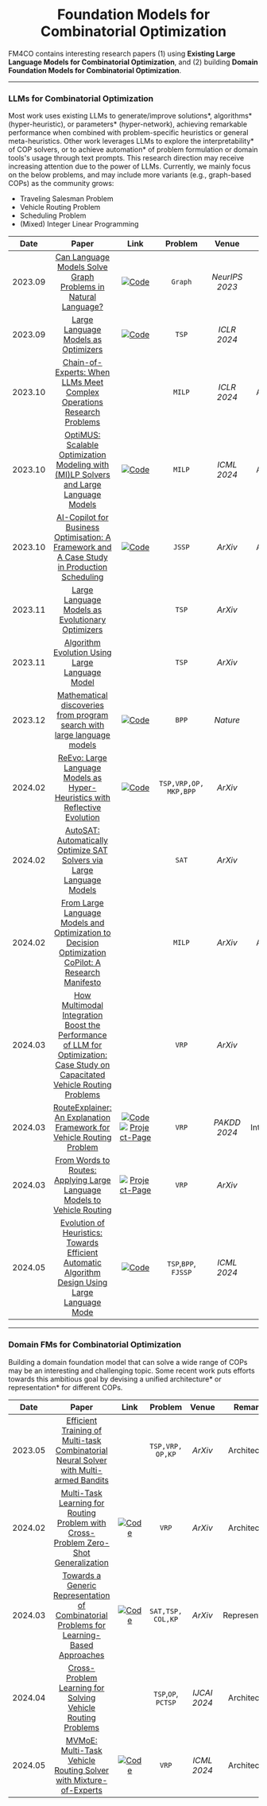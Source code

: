 <h1 align="center">Foundation Models for Combinatorial Optimization</h1>

FM4CO contains interesting research papers (1) using **Existing Large Language Models for Combinatorial Optimization**, and (2) building **Domain Foundation Models for Combinatorial Optimization**.

----

### LLMs for Combinatorial Optimization

Most work uses existing LLMs to generate/improve solutions\*, algorithms\* (hyper-heuristic), or parameters\* (hyper-network), achieving remarkable performance when combined with problem-specific heuristics or general meta-heuristics. Other work leverages LLMs to explore the interpretability\* of COP solvers, or to achieve automation\* of problem formulation or domain tools's usage through text prompts. This research direction may receive increasing attention due to the power of LLMs. Currently, we mainly focus on the below problems, and may include more variants (e.g., graph-based COPs) as the community grows:

* Traveling Salesman Problem
* Vehicle Routing Problem
* Scheduling Problem
* (Mixed) Integer Linear Programming

|  Date   |                            Paper                             |                             Link                             |        Problem        |     Venue      |     Remark*      |
| :-----: | :----------------------------------------------------------: | :----------------------------------------------------------: | :-------------------: | :------------: | :--------------: |
| 2023.09 | [Can Language Models Solve Graph Problems in Natural Language?](https://arxiv.org/pdf/2305.10037.pdf) | [![Code](https://img.shields.io/badge/Code-025E8C?style=for-the-badge)](https://github.com/Arthur-Heng/NLGraph) |        `Graph`        | *NeurIPS 2023* |     Solution     |
| 2023.09 | [Large Language Models as Optimizers](https://arxiv.org/pdf/2309.03409.pdf) | [![Code](https://img.shields.io/badge/Code-025E8C?style=for-the-badge)](https://github.com/google-deepmind/opro) |         `TSP`         |  *ICLR 2024*   |     Solution     |
| 2023.10 | [Chain-of-Experts: When LLMs Meet Complex Operations Research Problems](https://openreview.net/pdf?id=HobyL1B9CZ) |                      &emsp;&emsp;&emsp;                      |        `MILP`         |  *ICLR 2024*   |    Automation    |
| 2023.10 | [OptiMUS: Scalable Optimization Modeling with (MI)LP Solvers and Large Language Models](https://arxiv.org/pdf/2402.10172.pdf) | [![Code](https://img.shields.io/badge/Code-025E8C?style=for-the-badge)](https://github.com/teshnizi/OptiMUS) |        `MILP`         |  *ICML 2024*   |    Automation    |
| 2023.10 | [AI-Copilot for Business Optimisation: A Framework and A Case Study in Production Scheduling](https://arxiv.org/pdf/2309.13218.pdf) | [![Code](https://img.shields.io/badge/Code-025E8C?style=for-the-badge)](https://github.com/pivithuruthejanamarasinghe/AI-Copilot-Data) |        `JSSP`         |    *ArXiv*     |    Automation    |
| 2023.11 | [Large Language Models as Evolutionary Optimizers](https://arxiv.org/pdf/2310.19046.pdf) |                                                              |         `TSP`         |    *ArXiv*     |     Solution     |
| 2023.11 | [Algorithm Evolution Using Large Language Model](https://arxiv.org/pdf/2311.15249.pdf) |                                                              |         `TSP`         |    *ArXiv*     |    Algorithm     |
| 2023.12 | [Mathematical discoveries from program search with large language models](https://www.nature.com/articles/s41586-023-06924-6) | [![Code](https://img.shields.io/badge/Code-025E8C?style=for-the-badge)](https://github.com/google-deepmind/funsearch) |         `BPP`         |    *Nature*    |    Algorithm     |
| 2024.02 | [ReEvo: Large Language Models as Hyper-Heuristics with Reflective Evolution](https://arxiv.org/pdf/2402.01145.pdf) | [![Code](https://img.shields.io/badge/Code-025E8C?style=for-the-badge)](https://github.com/ai4co/LLM-as-HH) | `TSP,VRP,OP, MKP,BPP` |    *ArXiv*     |    Algorithm     |
| 2024.02 | [AutoSAT: Automatically Optimize SAT Solvers via Large Language Models](https://arxiv.org/pdf/2402.10705.pdf) |                                                              |         `SAT`         |    *ArXiv*     |    Algorithm     |
| 2024.02 | [From Large Language Models and Optimization to Decision Optimization CoPilot: A Research Manifesto](https://arxiv.org/pdf/2402.16269.pdf) |                                                              |        `MILP`         |    *ArXiv*     |    Automation    |
| 2024.03 | [How Multimodal Integration Boost the Performance of LLM for Optimization: Case Study on Capacitated Vehicle Routing Problems](https://arxiv.org/pdf/2403.01757.pdf) |                                                              |         `VRP`         |    *ArXiv*     |     Solution     |
| 2024.03 | [RouteExplainer: An Explanation Framework for Vehicle Routing Problem](https://arxiv.org/pdf/2403.03585.pdf) | [![Code](https://img.shields.io/badge/Code-025E8C?style=for-the-badge)](https://github.com/ntt-dkiku/route-explainer) <br> [![Project-Page](https://img.shields.io/badge/Page-74aa9c?style=for-the-badge)](https://ntt-dkiku.github.io/xai-vrp) |         `VRP`         |  *PAKDD 2024*  | Interpretability |
| 2024.03 | [From Words to Routes: Applying Large Language Models to Vehicle Routing](https://arxiv.org/pdf/2403.10795.pdf) | [![Project-Page](https://img.shields.io/badge/Page-74aa9c?style=for-the-badge)](https://sites.google.com/view/words-to-routes) |         `VRP`         |    *ArXiv*     |    Algorithm     |
| 2024.05 | [Evolution of Heuristics: Towards Efficient Automatic Algorithm Design Using Large Language Mode](https://arxiv.org/pdf/2401.02051) | [![Code](https://img.shields.io/badge/Code-025E8C?style=for-the-badge)](https://github.com/FeiLiu36/EoH) | `TSP`,`BPP`, `FJSSP`  |  *ICML 2024*   |    Algorithm     |

----

### Domain FMs for Combinatorial Optimization

Building a domain foundation model that can solve a wide range of COPs may be an interesting and challenging topic. Some recent work puts efforts towards this ambitious goal by devising a unified architecture* or representation* for different COPs.

|  Date   |                            Paper                             |                             Link                             |       Problem       |    Venue     |    Remark*     |        Paradigm         |
| :-----: | :----------------------------------------------------------: | :----------------------------------------------------------: | :-----------------: | :----------: | :------------: | :---------------------: |
| 2023.05 | [Efficient Training of Multi-task Combinatorial Neural Solver with Multi-armed Bandits](https://arxiv.org/pdf/2305.06361.pdf) |                      &emsp;&emsp;&emsp;                      |  `TSP,VRP, OP,KP`   |   *ArXiv*    |  Architecture  |                         |
| 2024.02 | [Multi-Task Learning for Routing Problem with Cross-Problem Zero-Shot Generalization](https://arxiv.org/pdf/2402.16891.pdf) | [![Code](https://img.shields.io/badge/Code-025E8C?style=for-the-badge)](https://github.com/FeiLiu36/MTNCO) |        `VRP`        |   *ArXiv*    |  Architecture  | Compositional Zero-Shot |
| 2024.03 | [Towards a Generic Representation of Combinatorial Problems for Learning-Based Approaches](https://arxiv.org/pdf/2403.06026.pdf) | [![Code](https://img.shields.io/badge/Code-025E8C?style=for-the-badge)](https://github.com/corail-research/learning-generic-csp) |  `SAT,TSP, COL,KP`  |   *ArXiv*    | Representation |                         |
| 2024.04 | [Cross-Problem Learning for Solving Vehicle Routing Problems](https://arxiv.org/pdf/2404.11677.pdf) |                                                              | `TSP`,`OP`, `PCTSP` | *IJCAI 2024* |  Architecture  |  Efficient Fine-Tuning  |
| 2024.05 | [MVMoE: Multi-Task Vehicle Routing Solver with Mixture-of-Experts](https://arxiv.org/pdf/2405.01029) | [![Code](https://img.shields.io/badge/Code-025E8C?style=for-the-badge)](https://github.com/RoyalSkye/Routing-MVMoE) |        `VRP`        | *ICML 2024*  |  Architecture  |                         |
